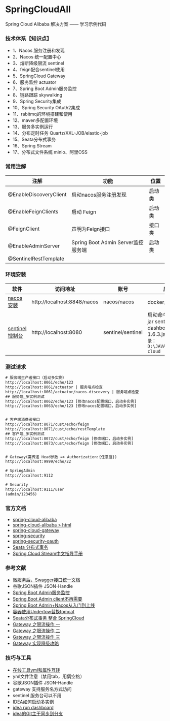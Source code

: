 # SpringCloudAll
Spring Cloud Alibaba 解决方案 —— 学习示例代码

### 技术体系【知识点】


- 1、Nacos 服务注册和发现
- 2、Nacos 统一配置中心
- 3、熔断降级限流 sentinel
- 4、feign配合sentinel使用
- 5、SpringCloud Gateway
- 6、服务监控 actuator
- 7、Spring Boot Admin服务监控
- 8、链路跟踪 skywalking
- 9、Spring Security集成
- 10、Spring Security OAuth2集成
- 11、rabitmq的环境搭建和使用
- 12、maven多配置环境
- 13、服务多实例运行
- 14、分布定时任务 Quartz/XXL-JOB/elastic-job
- 15、Seata分布式事务
- 16、Spring Stream
- 17、分布式文件系统 minio、阿里OSS

### 常用注解

 注解 | 功能 | 位置 
 -|-|- 
@EnableDiscoveryClient   | 启动nacos服务注册发现| 启动类 |
@EnableFeignClients   | 启动 Feign| 启动类 |
@FeignClient  | 声明为Feign接口 | 接口类 |
@EnableAdminServer| Spring Boot Admin Server监控服务端 | 启动类 |
@SentinelRestTemplate|  |


### 环境安装
 软件 | 访问地址 | 账号 | 启动
 -|-|-|- 
[nacos安装](https://nacos.io/zh-cn/docs/quick-start-docker.html)  | http://localhost:8848/nacos| nacos/nacos | docker启动容器 |
[sentinel控制台](https://www.cnblogs.com/fx-blog/p/11720220.html)   | http://localhost:8080 |  sentinel/sentinel | 启动命令: java -jar sentinel-dashboard-1.6.3.jar  `本地目录： D:\JAVA\alibaba-cloud`|


### 测试请求

 ``` xml
# 服务端生产者接口（启动多实例）
http://localhost:8061/echo/123
http://localhost:8061/actuator | 服务端点检查
http://localhost:8061/actuator/nacos-discovery | 服务端点检查
## 服务端_多实例测试
http://localhost:8062/echo/123 [修改nacos配置端口，启动多实例]
http://localhost:8063/echo/123 [修改nacos配置端口，启动多实例]


# 客户端消费者接口
http://localhost:8071/cust/echo/feign
http://localhost:8071/cust/echo/restTemplate
## 客户端_多实例测试
http://localhost:8072/cust/echo/feign [修改端口，启动多实例]
http://localhost:8073/cust/echo/feign [修改端口，启动多实例]


# Gateway(需传递 Head参数 => Authorization:{任意值})
http://localhost:9999/echo/22

# SpringAdmin
http://localhost:9112

# Security
http://localhost:9111/user
(admin/123456)
 ```




### 官方文档
- [spring-cloud-alibaba](https://github.com/alibaba/spring-cloud-alibaba/blob/master/README-zh.md)
- [spring-cloud-alibaba > html](https://spring-cloud-alibaba-group.github.io/github-pages/greenwich/spring-cloud-alibaba.html#_introduction_of_sentinel)
- [spring-cloud-gateway](https://cloud.spring.io/spring-cloud-static/spring-cloud-gateway/2.2.2.RELEASE/reference/html/#the-path-route-predicate-factory)
- [spring-security](https://docs.spring.io/spring-security/site/docs/current/reference/html5/#getting)
- [spring-security-oauth](https://projects.spring.io/spring-security-oauth/docs/oauth2.html)
- [Seata 分布式事务](https://seata.io/zh-cn/index.html)
- [Spring Cloud Stream中文指导手册](https://m.wang1314.com/doc/webapp/topic/20971999.html)



### 参考文献
- [微服务后，Swagger接口统一文档](https://blog.csdn.net/qq_31748587/article/details/102563155)
- 谷歌JSON插件 JSON-Handle
- [Spring Boot Admin服务监控](https://www.jianshu.com/p/1749f04105fb)
- [Spring Boot Admin client不再需要](https://my.oschina.net/u/1428688/blog/3110948)
- [Spring Boot Admin+Nacos从入门到上线](https://blog.csdn.net/qq_38496561/article/details/105945386)
- [容器使用Undertow替换tomcat](https://blog.csdn.net/moshowgame/article/details/84985765)
- [Seata分布式事务 整合 SpringCloud](https://seata.io/zh-cn/blog/integrate-seata-with-spring-cloud.html)
- [Gateway 之限流操作  一](https://www.toutiao.com/i6729667803353186827)
- [Gateway 之限流操作  二](https://blog.csdn.net/u010889990/article/details/81169328)
- [Gateway 之限流操作  三](https://www.cnblogs.com/pu20065226/p/11426279.html)
- [Gateway 实现降级攻略](https://blog.csdn.net/SuperBins/article/details/94732087)





### 技巧与工具
- [在线工具yml和属性互转](https://www.toyaml.com/index.html)
-  yml文件注意（禁用tab，用俩空格）
- 谷歌JSON插件 JSON-Handle
- gateway 支持服务名方式访问
- sentinel 服务台可以不用
- [IDEA如何启动多实例](https://blog.csdn.net/zhou520yue520/article/details/81167841)
- [idea run dashboard](https://blog.csdn.net/m18633778874/article/details/82687389)
- [idea的Git主干同步到分支](https://blog.csdn.net/weixin_40836179/article/details/87003899)
